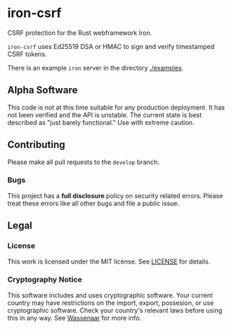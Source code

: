 # iron-csrf

CSRF protection for the Rust webframework Iron.

`iron-csrf` uses Ed25519 DSA or HMAC to sign and verify timestamped CSRF tokens.

There is an example `iron` server in the directory [./examples](./examples).

## Alpha Software

This code is not at this time suitable for any production deployment. It has not been
verified and the API is unstable. The current state is best described as "just barely
functional." Use with extreme caution.

## Contributing

Please make all pull requests to the `develop` branch.

### Bugs

This project has a **full disclosure** policy on security related errors. Please
treat these errors like all other bugs and file a public issue.

## Legal

### License

This work is licensed under the MIT license. See [LICENSE](./LICENSE) for details.

### Cryptography Notice

This software includes and uses cryptographic software. Your current country may have
restrictions on the import, export, possesion, or use cryptographic software. Check
your country's relevant laws before using this in any way. See
[Wassenaar](http://www.wassenaar.org/) for more info.
